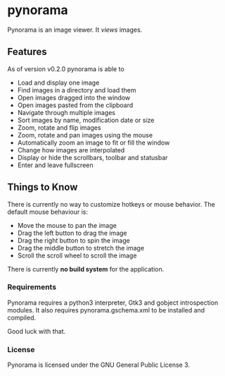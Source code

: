 pynorama
========

Pynorama is an image viewer. It *views* images.

Features
--------

As of version v0.2.0 pynorama is able to

* Load and display one image
* Find images in a directory and load them
* Open images dragged into the window 
* Open images pasted from the clipboard
* Navigate through multiple images
* Sort images by name, modification date or size
* Zoom, rotate and flip images
* Zoom, rotate and pan images using the mouse
* Automatically zoom an image to fit or fill the window
* Change how images are interpolated
* Display or hide the scrollbars, toolbar and statusbar
* Enter and leave fullscreen

Things to Know
--------------

There is currently no way to customize hotkeys or mouse behavior.
The default mouse behaviour is:

- Move the mouse to pan the image
- Drag the left button to drag the image
- Drag the right button to spin the image
- Drag the middle button to stretch the image
- Scroll the scroll wheel to scroll the image

There is currently __no build system__ for the application.

### Requirements

Pynorama requires a python3 interpreter, Gtk3 and gobject introspection modules.
It also requires pynorama.gschema.xml to be installed and compiled.

Good luck with that.

### License

Pynorama is licensed under the GNU General Public License 3.
